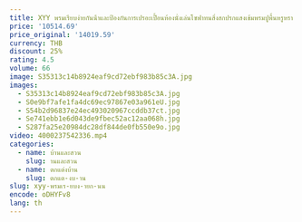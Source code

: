 ```yaml
---
title: XYY พรมเรียบง่ายกันน้ําและป้องกันการเปรอะเปื้อนห้องนั่งเล่นโซฟาทนสิ่งสกปรกแสงเข้มพรมปูพื้นหรูหรา
price: '10514.69'
price_original: '14019.59'
currency: THB
discount: 25%
rating: 4.5
volume: 66
image: S35313c14b8924eaf9cd72ebf983b85c3A.jpg
images:
  - S35313c14b8924eaf9cd72ebf983b85c3A.jpg
  - S0e9bf7afe1fa4dc69ec97867e03a961eU.jpg
  - S54b2d96837e24ec493020967ccddb37ct.jpg
  - Se741ebb1e6d043de9fbec52ac12aa068h.jpg
  - S287fa25e20984dc28df844de0fb550e9o.jpg
video: 4000237542336.mp4
categories:
  - name: บ้านและสวน
    slug: านและสวน
  - name: ตกแต่งบ้าน
    slug: ตกแต-งบ-าน
slug: xyy-พรมเร-ยบง-ายก-นน
encode: oDHYFv8
lang: th
---
```

  